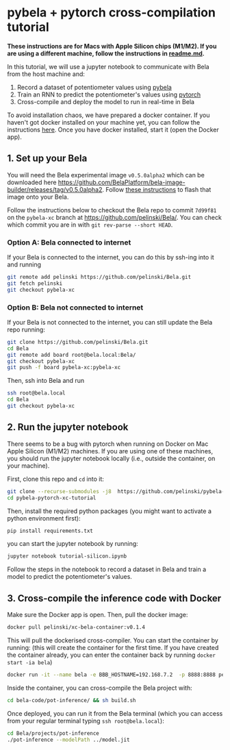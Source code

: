 # pybela + pytorch cross-compilation tutorial

**These instructions are for Macs with Apple Silicon chips (M1/M2). If you are using a different machine, follow the instructions in [readme.md](readme.md).**

In this tutorial, we will use a jupyter notebook to communicate with Bela from the host machine and:

1. Record a dataset of potentiometer values using [pybela](https://github.com/belaplatform/pybela)
2. Train an RNN to predict the potentiometer's values using [pytorch](https://pytorch.org/)
3. Cross-compile and deploy the model to run in real-time in Bela

To avoid installation chaos, we have prepared a docker container. If you haven't got docker installed on your machine yet, you can follow the instructions [here](https://docs.docker.com/engine/install/). Once you have docker installed, start it (open the Docker app).

## 1. Set up your Bela

You will need the Bela experimental image `v0.5.0alpha2` which can be downloaded here https://github.com/BelaPlatform/bela-image-builder/releases/tag/v0.5.0alpha2. Follow [these instructions](https://learn.bela.io/using-bela/bela-techniques/managing-your-sd-card/#flash-an-sd-card-using-balena-etcher) to flash that image onto your Bela.

Follow the instructions below to checkout the Bela repo to commit `7d99f81` on the `pybela-xc` branch at https://github.com/pelinski/Bela/. You can check which commit you are in with `git rev-parse --short HEAD`.

### Option A: Bela connected to internet

If your Bela is connected to the internet, you can do this by ssh-ing into it and running

```bash
git remote add pelinski https://github.com/pelinski/Bela.git
git fetch pelinski
git checkout pybela-xc
```

### Option B: Bela not connected to internet

If your Bela is not connected to the internet, you can still update the Bela repo running:

```bash
git clone https://github.com/pelinski/Bela.git
cd Bela
git remote add board root@bela.local:Bela/
git checkout pybela-xc
git push -f board pybela-xc:pybela-xc
```

Then, ssh into Bela and run

```bash
ssh root@bela.local
cd Bela
git checkout pybela-xc
```

## 2. Run the jupyter notebook

There seems to be a bug with pytorch when running on Docker on Mac Apple Silicon (M1/M2) machines. If you are using one of these machines, you should run the jupyter notebook locally (i.e., outside the container, on your machine).

First, clone this repo and `cd` into it:

```bash
git clone --recurse-submodules -j8  https://github.com/pelinski/pybela-pytorch-xc-tutorial.git
cd pybela-pytorch-xc-tutorial
```

Then, install the required python packages (you might want to activate a python environment first):

```bash
pip install requirements.txt
```

you can start the jupyter notebook by running:

```bash
jupyter notebook tutorial-silicon.ipynb
```

Follow the steps in the notebook to record a dataset in Bela and train a model to predict the potentiometer's values.

## 3. Cross-compile the inference code with Docker

Make sure the Docker app is open. Then, pull the docker image:

```bash
docker pull pelinski/xc-bela-container:v0.1.4
```

This will pull the dockerised cross-compiler. You can start the container by running:
(this will create the container for the first time. If you have created the container already, you can enter the container back by running `docker start -ia bela`)

```bash
docker run -it --name bela -e BBB_HOSTNAME=192.168.7.2  -p 8888:8888 pelinski/xc-bela-container:v0.1.4
```

Inside the container, you can cross-compile the Bela project with:

```bash
cd bela-code/pot-inference/ && sh build.sh
```

Once deployed, you can run it from the Bela terminal (which you can access from your regular terminal typing `ssh root@bela.local`):

```bash
cd Bela/projects/pot-inference
./pot-inference --modelPath ../model.jit
```
